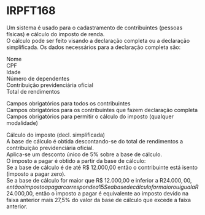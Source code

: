# IRPFT168

Um sistema é usado para o cadastramento de contribuintes (pessoas físicas) e cálculo do imposto de renda.<br/>
O cálculo pode ser feito visando a declaração completa ou a declaração simplificada. Os dados necessários para a 
declaração completa são:

Nome<br/>
CPF<br/>
Idade<br/>
Número de dependentes<br/>
Contribuição previdenciária oficial<br/>
Total de rendimentos<br/>

Campos obrigatórios para todos os contribuintes<br/>
Campos obrigatórios para os contribuintes que fazem declaração completa<br/>
Campos obrigatórios para permitir o cálculo do imposto (qualquer modalidade)<br/>

Cálculo do imposto (decl. simplificada)<br/>
A base de cálculo é obtida descontando-se do total de rendimentos a contribuição previdenciária oficial.<br/>
Aplica-se um desconto único de 5% sobre a base de cálculo.<br/>
O imposto a pagar é obtido a partir da base de cálculo:<br/>
Se a base de cálculo é de até R$ 12.000,00 então o contribuinte está isento (imposto a pagar zero).<br/>
Se a base de cálculo for maior que R$ 12.000,00 e inferior a R$24.000,00, então o imposto a pagar corresponde a 15% do valor da base de cálculo que excede o valor da faixa anterior.<br/>
Se a base de cálculo for maior ou igual a R$ 24.000,00, então o imposto a pagar é equivalente ao imposto devido na faixa anterior mais 27,5% do valor da base de cálculo que excede a faixa anterior.<br/>
